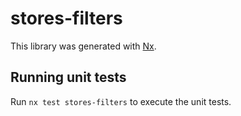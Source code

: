 # stores-filters

This library was generated with [Nx](https://nx.dev).

## Running unit tests

Run `nx test stores-filters` to execute the unit tests.
